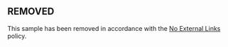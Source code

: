 ## REMOVED

This sample has been removed in accordance with the [No External Links](https://github.com/Azure/azure-quickstart-templates?#policy-no-external-links) policy.